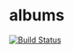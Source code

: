 # albums

[![Build Status](https://travis-ci.com/alex-valdez/albums.svg?branch=master)](https://travis-ci.com/alex-valdez/albums)
